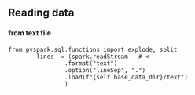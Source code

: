 
## Reading data
#### from text file 
```
from pyspark.sql.functions import explode, split
        lines  = (spark.readStream   # <--
                .format("text")
                .option("lineSep", ".")
                .load(f"{self.base_data_dir}/text")
                )
```
